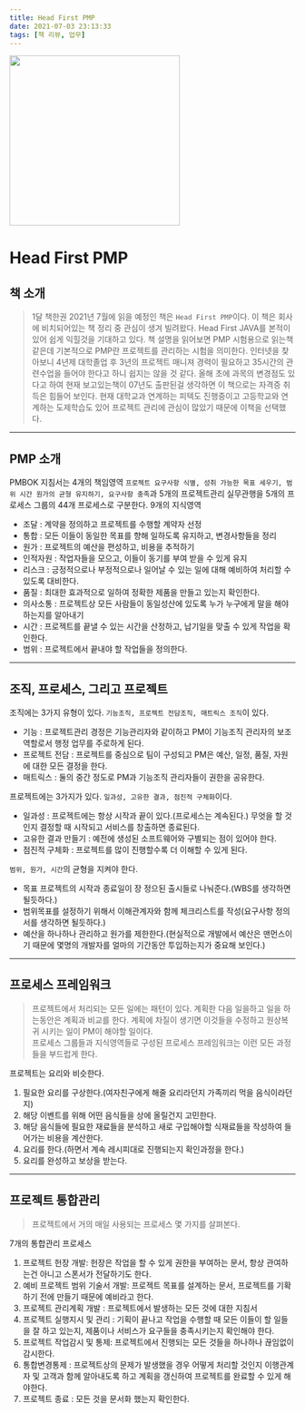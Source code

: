 ```yaml
---
title: Head First PMP
date: 2021-07-03 23:13:33
tags: [책 리뷰, 업무]
---
```


<img src="book.jpg" width="300">

# Head First PMP

## 책 소개

> 1달 책한권 2021년 7월에 읽을 예정인 책은 `Head First PMP`이다.
> 이 책은 회사에 비치되어있는 책 정리 중 관심이 생겨 빌려왔다.
> Head First JAVA를 본적이 있어 쉽게 익힐것을 기대하고 있다.
> 책 설명을 읽어보면 PMP 시험용으로 읽는책 같은데 기본적으로 PMP란 프로젝트를 관리하는 시험을 의미한다.
> 인터넷을 찾아보니 4년제 대학졸업 후 3년의 프로젝트 매니져 경력이 필요하고 35시간의 관련수업을 들어야 한다고 하니 쉽지는 않을 것 같다.
> 올해 초에 과목의 변경점도 있다고 하여 현재 보고있는책이 07년도 출판된걸 생각하면 이 책으로는 자격증 취득은 힘들어 보인다.
> 현재 대학교과 연계하는 피텍도 진행중이고 고등학교와 연계하는 도제학습도 있어 프로젝트 관리에 관심이 많았기 때문에 이책을 선택했다.

---

## PMP 소개

PMBOK 지침서는 4개의 책임영역 `프로젝트 요구사항 식별, 성취 가능한 목표 세우기, 범위 시간 원가의 균형 유지하기, 요구사항 충족`과
5개의 프로젝트관리 실무관행을 5개의 프로세스 그룹의 44개 프로세스로 구분한다.
9개의 지식영역

- 조달 : 계약을 정의하고 프로젝트를 수행할 계약자 선정
- 통합 : 모든 이들이 동일한 목표를 향해 일하도록 유지하고, 변경사항들을 정리
- 원가 : 프로젝트의 예산을 편성하고, 비용을 추적하기
- 인적자원 : 작업자들을 모으고, 이들이 동기를 부여 받을 수 있게 유지
- 리스크 : 긍정적으로나 부정적으로나 일어날 수 있는 일에 대해 예비하여 처리할 수 있도록 대비한다.
- 품질 : 최대한 효과적으로 일하여 정확한 제품을 만들고 있는지 확인한다.
- 의사소통 : 프로젝트상 모든 사람들이 동일성산에 있도록 누가 누구에게 말을 해야 하는지를 알아내기
- 시간 : 프로젝트를 끝낼 수 있는 시간을 산정하고, 납기일을 맞출 수 있게 작업을 확인한다.
- 범위 : 프로젝트에서 끝내야 할 작업들을 정의한다.

---

## 조직, 프로세스, 그리고 프로젝트

조직에는 3가지 유형이 있다. `기능조직, 프로젝트 전담조직, 매트릭스 조직`이 있다.

- 기능 : 프로젝트관리 경정은 기능관리자와 같이하고 PM이 기능조직 관리자의 보조 역할로서 행정 업무를 주로하게 된다.
- 프로젝트 전담 : 프로젝트를 중심으로 팀이 구성되고 PM은 예산, 일정, 품질, 자원에 대한 모든 결정을 한다.
- 매트릭스 : 둘의 중간 정도로 PM과 기능조직 관리자들이 권한을 공유한다.

프로젝트에는 3가지가 있다. `일과성, 고유한 결과, 점진적 구체화`이다.

- 일과성 : 프로젝트에는 항상 시작과 끝이 있다.(프로세스는 계속된다.) 무엇을 할 것인지 결정할 때 시작되고 서비스를 창출하면 종료된다.
- 고유한 결과 만들기 : 예전에 생성된 소프트웨어와 구별되는 점이 있어야 한다.
- 점진적 구체화 : 프로젝트를 많이 진행할수록 더 이해할 수 있게 된다.

`범위, 원가, 시간`의 균형을 지켜야 한다.

- 목표 프로젝트의 시작과 종료일이 장 정으된 출시들로 나눠준다.(WBS를 생각하면 될듯하다.)
- 범위목표를 설정하기 위해서 이해관계자와 함께 체크리스트를 작성(요구사항 정의서를 생각하면 될듯하다.)
- 예산을 하나하나 관리하고 원가를 제한한다.(현실적으로 개발에서 예산은 맨먼스이기 때문에 몇명의 개발자를 얼마의 기간동안 투입하는지가 중요해 보인다.)

---

## 프로세스 프레임워크

> 프로젝트에서 처리되는 모든 일에는 패턴이 있다. 계획한 다음 일을하고 일을 하는동안은 계획과 비교를 한다. 계획에 차질이 생기면 이것들을 수정하고 원상복귀 시키는 일이 PM이 해야할 일이다.  
> 프로세스 그룹들과 지식영역들로 구성된 프로세스 프레임워크는 이런 모든 과정들을 부드럽게 한다.

프로젝트는 요리와 비슷한다.

1. 필요한 요리를 구상한다.(여자친구에게 해줄 요리라던지 가족끼리 먹을 음식이라던지)
2. 해당 이벤트를 위해 어떤 음식들을 상에 올릴건지 고민한다.
3. 해당 음식들에 필요한 재료들을 분석하고 새로 구입해야할 식재료들을 작성하여 들어가는 비용을 계산한다.
4. 요리를 한다.(하면서 계속 레시피대로 진행되는지 확인과정을 한다.)
5. 요리를 완성하고 보상을 받는다.

---

## 프로젝트 통합관리

> 프로젝트에서 거의 매일 사용되는 프로세스 몇 가지를 살펴본다.

7개의 통합관리 프로세스

1. 프로젝트 헌장 개발: 헌장은 작업을 할 수 있게 권한을 부여하는 문서, 항상 관여하는건 아니고 스폰서가 전달하기도 한다.
2. 예비 프로젝트 범위 기술서 개발: 프로젝트 목표를 설계하는 문서, 프로젝트를 기확하기 전에 만들기 때문에 예비라고 한다.
3. 프로젝트 관리계획 개발 : 프로젝트에서 발생하는 모든 것에 대한 지침서
4. 프로젝트 실행지시 및 관리 : 기획이 끝나고 작업을 수행할 때 모든 이들이 할 일들을 잘 하고 있는지, 제품이나 서비스가 요구들을 충족시키는지 확인해야 한다.
5. 프로젝트 작업감시 및 통제: 프로젝트에서 진행되는 모든 것들을 하나하나 끊임없이 감시한다.
6. 통합변경통제 : 프로젝트상의 문제가 발생했을 경우 어떻게 처리할 것인지 이행관계자 및 고객과 함께 알아내도록 하고 계획을 갱신하여 프로젝트를 완료할 수 있게 해야한다.
7. 프로젝트 종료 : 모든 것을 문서화 했는지 확인한다.
